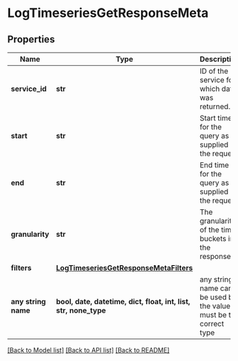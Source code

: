# LogTimeseriesGetResponseMeta


## Properties
Name | Type | Description | Notes
------------ | ------------- | ------------- | -------------
**service_id** | **str** | ID of the service for which data was returned. | [optional] 
**start** | **str** | Start time for the query as supplied in the request. | [optional] 
**end** | **str** | End time for the query as supplied in the request. | [optional] 
**granularity** | **str** | The granularity of the time buckets in the response. | [optional] 
**filters** | [**LogTimeseriesGetResponseMetaFilters**](LogTimeseriesGetResponseMetaFilters.md) |  | [optional] 
**any string name** | **bool, date, datetime, dict, float, int, list, str, none_type** | any string name can be used but the value must be the correct type | [optional]

[[Back to Model list]](../README.md#documentation-for-models) [[Back to API list]](../README.md#documentation-for-api-endpoints) [[Back to README]](../README.md)


